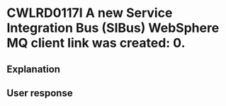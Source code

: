 # CWLRD0117I A new Service Integration Bus (SIBus) WebSphere MQ client link was created: 0.

## Explanation

## User response